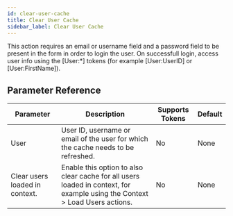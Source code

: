 ```yaml
---
id: clear-user-cache
title: Clear User Cache
sidebar_label: Clear User Cache
---
```



This action requires an email or username field and a password field to be present in the form in order to login the user. On successfull login, access user info using the [User:*] tokens (for example [User:UserID] or [User:FirstName]).

## Parameter Reference
| Parameter | Description | Supports Tokens | Default |
| -- | -- | -- | -- |
| User | User ID, username or email of the user for which the cache needs to be refreshed. | No | None |
| Clear users loaded in context. | Enable this option to also clear cache for all users loaded in context, for example using the Context &gt; Load Users actions. | No | None |
